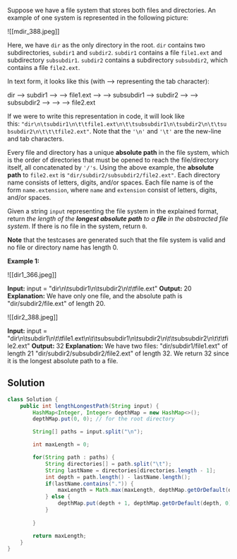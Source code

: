 Suppose we have a file system that stores both files and directories. An example of one system is represented in the following picture:

![[mdir_388.jpeg]]

Here, we have `dir` as the only directory in the root. `dir` contains two subdirectories, `subdir1` and `subdir2`. `subdir1` contains a file `file1.ext` and subdirectory `subsubdir1`. `subdir2` contains a subdirectory `subsubdir2`, which contains a file `file2.ext`.

In text form, it looks like this (with ⟶ representing the tab character):

dir
⟶ subdir1
⟶ ⟶ file1.ext
⟶ ⟶ subsubdir1
⟶ subdir2
⟶ ⟶ subsubdir2
⟶ ⟶ ⟶ file2.ext

If we were to write this representation in code, it will look like this: `"dir\n\tsubdir1\n\t\tfile1.ext\n\t\tsubsubdir1\n\tsubdir2\n\t\tsubsubdir2\n\t\t\tfile2.ext"`. Note that the `'\n'` and `'\t'` are the new-line and tab characters.

Every file and directory has a unique **absolute path** in the file system, which is the order of directories that must be opened to reach the file/directory itself, all concatenated by `'/'s`. Using the above example, the **absolute path** to `file2.ext` is `"dir/subdir2/subsubdir2/file2.ext"`. Each directory name consists of letters, digits, and/or spaces. Each file name is of the form `name.extension`, where `name` and `extension` consist of letters, digits, and/or spaces.

Given a string `input` representing the file system in the explained format, return _the length of the **longest absolute path** to a **file** in the abstracted file system_. If there is no file in the system, return `0`.

**Note** that the testcases are generated such that the file system is valid and no file or directory name has length 0.

**Example 1:**

![[dir1_366.jpeg]]

**Input:** input = "dir\n\tsubdir1\n\tsubdir2\n\t\tfile.ext"
**Output:** 20
**Explanation:** We have only one file, and the absolute path is "dir/subdir2/file.ext" of length 20.

![[dir2_388.jpeg]]

**Input:** input = "dir\n\tsubdir1\n\t\tfile1.ext\n\t\tsubsubdir1\n\tsubdir2\n\t\tsubsubdir2\n\t\t\tfile2.ext"
**Output:** 32
**Explanation:** We have two files:
"dir/subdir1/file1.ext" of length 21
"dir/subdir2/subsubdir2/file2.ext" of length 32.
We return 32 since it is the longest absolute path to a file.

## Solution

```java
class Solution {
    public int lengthLongestPath(String input) {
        HashMap<Integer, Integer> depthMap = new HashMap<>();
        depthMap.put(0, 0); // for the root directory

        String[] paths = input.split("\n");

        int maxLength = 0;

        for(String path : paths) {
            String directories[] = path.split("\t");
            String lastName = directories[directories.length - 1];
            int depth = path.length() - lastName.length();
            if(lastName.contains(".")) { 
                maxLength = Math.max(maxLength, depthMap.getOrDefault(depth, 0) + lastName.length());
            } else {
                depthMap.put(depth + 1, depthMap.getOrDefault(depth, 0) + lastName.length() + 1);
            }
            
        }

        return maxLength;
    }
}
```